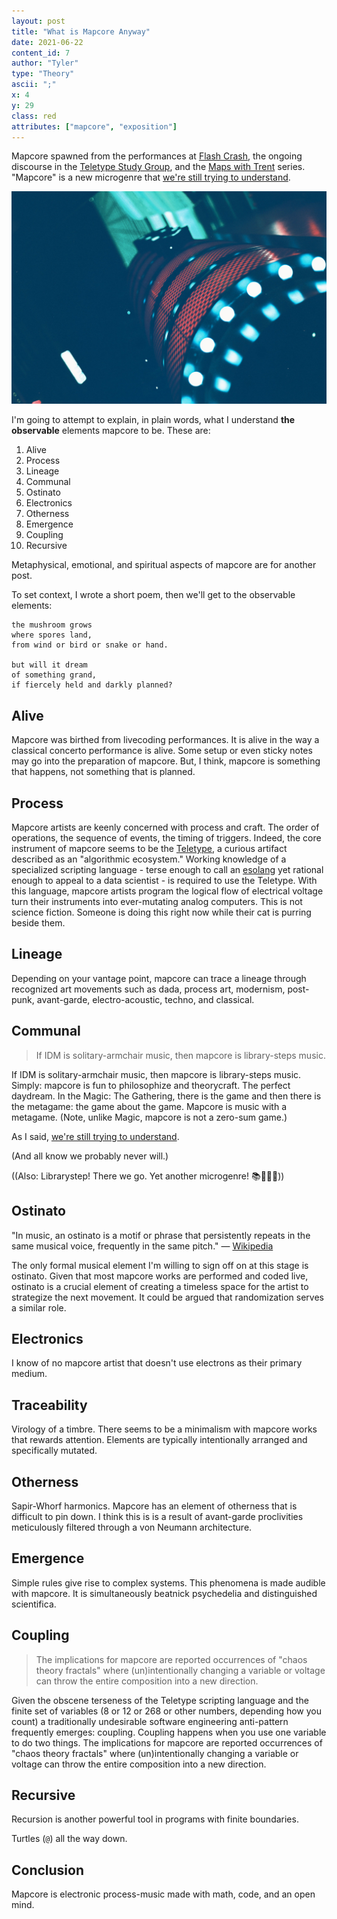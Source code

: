 ```yaml
---
layout: post
title: "What is Mapcore Anyway"
date: 2021-06-22
content_id: 7
author: "Tyler"
type: "Theory"
ascii: ";"
x: 4
y: 29
class: red
attributes: ["mapcore", "exposition"]
---
```


Mapcore spawned from the performances at [Flash Crash](https://llllllll.co/t/45273), the ongoing discourse in the [Teletype Study Group](https://discord.gg/PGTj9anf9Q), and the [Maps with Trent](https://llllllll.co/t/31528) series. "Mapcore" is a new microgenre that [we're still trying to understand](https://northern-information.github.io/mapcore/).

![What is Mapcore Anyway](/assets/content/what-is-mapcore-anyway.jpg)

I'm going to attempt to explain, in plain words, what I understand **the observable** elements mapcore to be. These are:

1. Alive
2. Process
3. Lineage
4. Communal
5. Ostinato
6. Electronics
7. Otherness
8. Emergence
9. Coupling
10. Recursive

Metaphysical, emotional, and spiritual aspects of mapcore are for another post.

To set context, I wrote a short poem, then we'll get to the observable elements:

```
the mushroom grows
where spores land,
from wind or bird or snake or hand.

but will it dream
of something grand,
if fiercely held and darkly planned?
```

## Alive

Mapcore was birthed from livecoding performances. It is alive in the way a classical concerto performance is alive. Some setup or even sticky notes may go into the preparation of mapcore. But, I think, mapcore is something that happens, not something that is planned.

## Process

Mapcore artists are keenly concerned with process and craft. The order of operations, the sequence of events, the timing of triggers. Indeed, the core instrument of mapcore seems to be the [Teletype](https://monome.org/docs/teletype), a curious artifact described as an "algorithmic ecosystem." Working knowledge of a specialized scripting language - terse enough to call an [esolang](https://esolangs.org/wiki/Esoteric_programming_language) yet rational enough to appeal to a data scientist - is required to use the Teletype. With this language, mapcore artists program the logical flow of electrical voltage turn their instruments into ever-mutating analog computers. This is not science fiction. Someone is doing this right now while their cat is purring beside them.

## Lineage

Depending on your vantage point, mapcore can trace a lineage through recognized art movements such as dada, process art, modernism, post-punk, avant-garde, electro-acoustic, techno, and classical.

## Communal

> If IDM is solitary-armchair music, then mapcore is library-steps music.

If IDM is solitary-armchair music, then mapcore is library-steps music. Simply: mapcore is fun to philosophize and theorycraft. The perfect daydream. In the Magic: The Gathering, there is the game and then there is the metagame: the game about the game. Mapcore is music with a metagame. (Note, unlike Magic, mapcore is not a zero-sum game.)

As I said, [we're still trying to understand](https://northern-information.github.io/mapcore/).

(And all know we probably never will.)

((Also: Librarystep! There we go. Yet another microgenre! 📚🚶🏿‍♂️))

## Ostinato

"In music, an ostinato is a motif or phrase that persistently repeats in the same musical voice, frequently in the same pitch." &mdash; [Wikipedia](https://en.wikipedia.org/wiki/Ostinato)

The only formal musical element I'm willing to sign off on at this stage is ostinato. Given that most mapcore works are performed and coded live, ostinato is a crucial element of creating a timeless space for the artist to strategize the next movement. It could be argued that randomization serves a similar role.

## Electronics

I know of no mapcore artist that doesn't use electrons as their primary medium.

## Traceability

Virology of a timbre. There seems to be a minimalism with mapcore works that rewards attention. Elements are typically intentionally arranged and specifically mutated.

## Otherness

Sapir-Whorf harmonics. Mapcore has an element of otherness that is difficult to pin down. I think this is is a result of avant-garde proclivities meticulously filtered through a von Neumann architecture.

## Emergence

Simple rules give rise to complex systems. This phenomena is made audible with mapcore. It is simultaneously beatnick psychedelia and distinguished scientifica.

## Coupling

> The implications for mapcore are reported occurrences of "chaos theory fractals" where (un)intentionally changing a variable or voltage can throw the entire composition into a new direction.

Given the obscene terseness of the Teletype scripting language and the finite set of variables (8 or 12 or 268 or other numbers, depending how you count) a traditionally undesirable software engineering anti-pattern frequently emerges: coupling. Coupling happens when you use one variable to do two things. The implications for mapcore are reported occurrences of "chaos theory fractals" where (un)intentionally changing a variable or voltage can throw the entire composition into a new direction.

## Recursive

Recursion is another powerful tool in programs with finite boundaries.

Turtles (`@`) all the way down.

## Conclusion

Mapcore is electronic process-music made with math, code, and an open mind.
